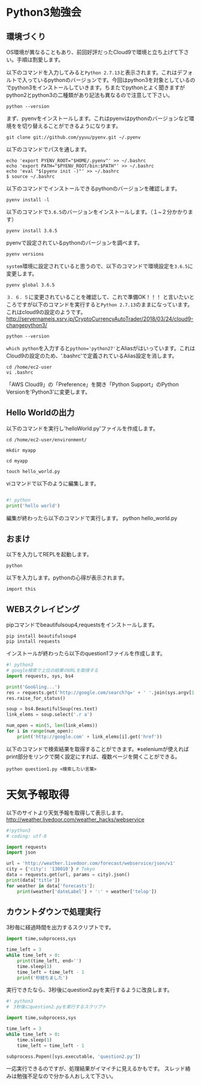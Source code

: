 # Python3勉強会

## 環境づくり
OS環境が異なることもあり、前回好評だったCloud9で環境と立ち上げて下さい。手順は割愛します。

以下のコマンドを入力してみると`Python 2.7.13`と表示されます。これはデフォルトで入っているpythonのバージョンです。今回はpython3を対象としているのでpython3をインストールしていきます。ちまたでpythonとよく聞きますがpython2とpython3の二種類があり記法も異なるので注意して下さい。

```
python --version
```

まず、pyenvをインストールします。これはpyenvはpythonのバージョンなど環境をを切り替えることができるようになります。

```
git clone git://github.com/yyuu/pyenv.git ~/.pyenv
```

以下のコマンドでパスを通します。
```
echo 'export PYENV_ROOT="$HOME/.pyenv"' >> ~/.bashrc
echo 'export PATH="$PYENV_ROOT/bin:$PATH"' >> ~/.bashrc
echo 'eval "$(pyenv init -)"' >> ~/.bashrc
$ source ~/.bashrc
```

以下のコマンドでインストールできるpythonのバージョンを確認します。

```
pyenv install -l
```

以下のコマンドで`3.6.5`のバージョンをインストールします。（１~２分かかります）

```
pyenv install 3.6.5
```

pyenvで設定されているpythonのバージョンを調べます。

```
pyenv versions
```

`system`環境に設定されていると思うので、以下のコマンドで環境設定を`3.6.5`に変更します。

```
pyenv global 3.6.5
``` 

`３．６．５`に変更されていることを確認して、これで準備OK！！！
と言いたいところですが以下のコマンドを実行すると`Python 2.7.13`のままになっています。
これはcloud9の設定のようです。
http://servernameis.xsrv.jp/CryptoCurrencyAutoTrader/2018/03/24/cloud9-changepython3/

```
python --version
```

`which python`を入力すると`python='python27'`とAliasがはいっています。これはCloud9の設定のため、'.bashrc'で定義されているAlias設定を消します。

```
cd /home/ec2-user
vi .bashrc
```

「AWS Cloud9」の「Preference」を開き「Python Support」のPython Versionを'Python3'に変更します。

## Hello Worldの出力
以下のコマンドを実行し'helloWorld.py'ファイルを作成します。

```
cd /home/ec2-user/environment/
```

```
mkdir myapp
```

```
cd myapp
```

```
touch hello_world.py
```

viコマンドで以下のように編集します。

```python:hello_world.py

#! python
print('hello world')
```

編集が終わったら以下のコマンドで実行します。
python hello_world.py

## おまけ


以下を入力してREPLを起動します。
```
python
```

以下を入力します。pythonの心得が表示されます。
```
import this
```

## WEBスクレイピング

pipコマンドでbeautifulsoup4,requestsをインストールします。
```
pip install beautifulsoup4
pip install requests
```

インストールが終わったら以下のquestion1ファイルを作成します。

```python:question1.py
#! python3
# google検索で上位の結果のURLを取得する
import requests, sys, bs4

print('GooGling...')
res = requests.get('http://google.com/search?q=' + ' '.join(sys.argv[1:]))
res.raise_for_status()

soup = bs4.BeautifulSoup(res.text)
link_elems = soup.select('.r a')

num_open = min(5, len(link_elems))
for i in range(num_open):
    print('http://google.com' + link_elems[i].get('href'))
```
以下のコマンドで検索結果を取得することができます。※seleniumが使えればprint部分をリンクで開く設定にすれば、複数ページを開くことができる。

```
python question1.py <検索したい言葉>
```

# 天気予報取得
以下のサイトより天気予報を取得して表示します。
<http://weather.livedoor.com/weather_hacks/webservice>

```python:weather.py
#!python3
# coding: utf-8

import requests
import json

url = 'http://weather.livedoor.com/forecast/webservice/json/v1'
city = {'city': '130010'} # Tokyo
data = requests.get(url, params = city).json()
print(data['title'])
for weather in data['forecasts']:
    print(weather['dateLabel'] + ':' + weather['telop'])
```

## カウントダウンで処理実行
3秒毎に経過時間を出力するスクリプトです。

```python:countdown.py
import time,subprocess,sys

time_left = 3
while time_left > 0:
    print(time_left, end='')
    time.sleep(1)
    time_left = time_left - 1
    print('秒経ちました')
```
実行できたなら、3秒後にquestion2.pyを実行するように改良します。

```python:countdown.py
#! python3
#　3秒後にquestion2.pyを実行するスクリプト

import time,subprocess,sys

time_left = 3
while time_left > 0:
    time.sleep(1)
    time_left = time_left - 1

subprocess.Popen([sys.executable, 'question2.py'])
```

一応実行できるのですが、処理結果がイマイチに見えるかもです。
スレッド絡みは勉強不足なので分かる人おしえて下さい。
